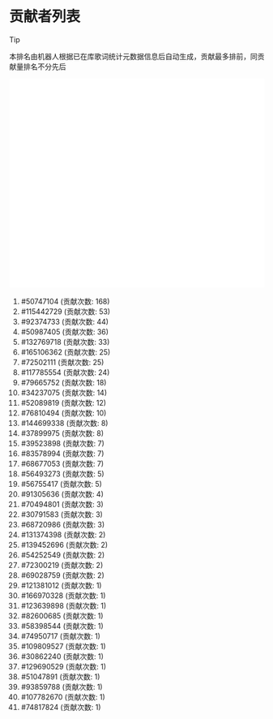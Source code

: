 # 贡献者列表

> [!TIP]
> 本排名由机器人根据已在库歌词统计元数据信息后自动生成，贡献最多排前，同贡献量排名不分先后

![贡献者头像画廊](./CONTRIBUTORS.svg)

1. #50747104 (贡献次数: 168)
2. #115442729 (贡献次数: 53)
3. #92374733 (贡献次数: 44)
4. #50987405 (贡献次数: 36)
5. #132769718 (贡献次数: 33)
6. #165106362 (贡献次数: 25)
7. #72502111 (贡献次数: 25)
8. #117785554 (贡献次数: 24)
9. #79665752 (贡献次数: 18)
10. #34237075 (贡献次数: 14)
11. #52089819 (贡献次数: 12)
12. #76810494 (贡献次数: 10)
13. #144699338 (贡献次数: 8)
14. #37899975 (贡献次数: 8)
15. #39523898 (贡献次数: 7)
16. #83578994 (贡献次数: 7)
17. #68677053 (贡献次数: 7)
18. #56493273 (贡献次数: 5)
19. #56755417 (贡献次数: 5)
20. #91305636 (贡献次数: 4)
21. #70494801 (贡献次数: 3)
22. #30791583 (贡献次数: 3)
23. #68720986 (贡献次数: 3)
24. #131374398 (贡献次数: 2)
25. #139452696 (贡献次数: 2)
26. #54252549 (贡献次数: 2)
27. #72300219 (贡献次数: 2)
28. #69028759 (贡献次数: 2)
29. #121381012 (贡献次数: 1)
30. #166970328 (贡献次数: 1)
31. #123639898 (贡献次数: 1)
32. #82600685 (贡献次数: 1)
33. #58398544 (贡献次数: 1)
34. #74950717 (贡献次数: 1)
35. #109809527 (贡献次数: 1)
36. #30862240 (贡献次数: 1)
37. #129690529 (贡献次数: 1)
38. #51047891 (贡献次数: 1)
39. #93859788 (贡献次数: 1)
40. #107782670 (贡献次数: 1)
41. #74817824 (贡献次数: 1)

